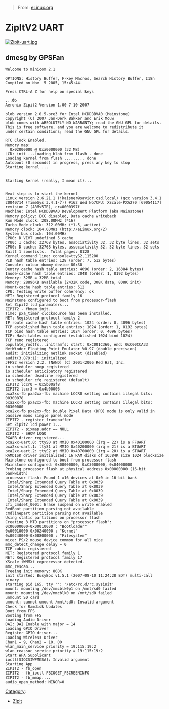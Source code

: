 > From: [eLinux.org](http://eLinux.org/ZipItV2_UART "http://eLinux.org/ZipItV2_UART")


# ZipItV2 UART



[![Zipit-uart.jpg](http://eLinux.org/images/9/98/Zipit-uart.jpg)](http://eLinux.org/File:Zipit-uart.jpg)



## dmesg by GPSFan

    Welcome to minicom 2.1

    OPTIONS: History Buffer, F-key Macros, Search History Buffer, I18n
    Compiled on Nov  5 2005, 15:45:44.

    Press CTRL-A Z for help on special keys

    ...�b
    Aeronix Zipit2 Version 1.00 7-10-2007

    blob version 2.0.5-pre3 for Intel HCDDBBVA0 (Mainstone)
    Copyright (C) 2007 Jan-Derk Bakker and Erik Mouw
    blob comes with ABSOLUTELY NO WARRANTY; read the GNU GPL for details.
    This is free software, and you are welcome to redistribute it
    under certain conditions; read the GNU GPL for details.

    RTC Clock Enabled.
    Memory map:
      0x02000000 @ 0xa0000000 (32 MB)
    LCD: init ...Loading blob from flash . done
    Loading kernel from flash ......... done
    Autoboot (0 seconds) in progress, press any key to stop
    Starting kernel ...


    Starting kernel (really, I mean it)...


    Next step is to start the kernel
    Linux version 2.6.21.1 (jkaisner@savior.csd.local) (gcc version 3.4.1 20040714 (TimeSys 3.4.1-7)) #162 Wed No7CPU: XScale-PXA270 [69054117] revision 7 (ARMv5TE), cr=0000397f
    Machine: Intel HCDDBBVA0 Development Platform (aka Mainstone)
    Memory policy: ECC disabled, Data cache writeback
    Run Mode clock: 208.00MHz (*16)
    Turbo Mode clock: 312.00MHz (*1.5, active)
    Memory clock: 104.00MHz (http://eLinux.org/2)
    System bus clock: 104.00MHz
    CPU0: D VIVT undefined 5 cache
    CPU0: I cache: 32768 bytes, associativity 32, 32 byte lines, 32 sets
    CPU0: D cache: 32768 bytes, associativity 32, 32 byte lines, 32 sets
    Built 1 zonelists.  Total pages: 8128
    Kernel command line: console=ttyS2,115200
    PID hash table entries: 128 (order: 7, 512 bytes)
    Console: colour dummy device 80x30
    Dentry cache hash table entries: 4096 (order: 2, 16384 bytes)
    Inode-cache hash table entries: 2048 (order: 1, 8192 bytes)
    Memory: 32MB = 32MB total
    Memory: 28896KB available (2432K code, 308K data, 808K init)
    Mount-cache hash table entries: 512
    CPU: Testing write buffer coherency: ok
    NET: Registered protocol family 16
    Mainstone configured to boot from processor-flash
    Set Zipit2 lcd paramaters...
    ZIPIT2 - fbmem_init..
    Time: pxa_timer clocksource has been installed.
    NET: Registered protocol family 2
    IP route cache hash table entries: 1024 (order: 0, 4096 bytes)
    TCP established hash table entries: 1024 (order: 1, 8192 bytes)
    TCP bind hash table entries: 1024 (order: 0, 4096 bytes)
    TCP: Hash tables configured (established 1024 bind 1024)
    TCP reno registered
    populate_rootfs...initramfs: start: 0xC001C360, end: 0xC00CCA33
    NetWinder Floating Point Emulator V0.97 (double precision)
    audit: initializing netlink socket (disabled)
    audit(3.879:1): initialized
    JFFS2 version 2.2. (NAND) (C) 2001-2006 Red Hat, Inc.
    io scheduler noop registered
    io scheduler anticipatory registered
    io scheduler deadline registered
    io scheduler cfq registered (default)
    ZIPIT2 lccr0 = 0x5b00af8
    ZIPIT2 lccr3 = 0x4b00006
    pxa2xx-fb pxa2xx-fb: machine LCCR0 setting contains illegal bits: 00300878
    pxa2xx-fb pxa2xx-fb: machine LCCR3 setting contains illegal bits: 00300000
    pxa2xx-fb pxa2xx-fb: Double Pixel Data (DPD) mode is only valid in passive mono single panel mode
    ZIPIT2 - register_framebuffer
    Set Zipit2 lcd power 1...
    ZIPIT2 - pixmap.addr == NULL
    ZIPIT2 - SHOW LOGO
    PXAFB driver registered...
    pxa2xx-uart.0: ttyS0 at MMIO 0x40100000 (irq = 22) is a FFUART
    pxa2xx-uart.1: ttyS1 at MMIO 0x40200000 (irq = 21) is a BTUART
    pxa2xx-uart.2: ttyS2 at MMIO 0x40700000 (irq = 20) is a STUART
    RAMDISK driver initialized: 16 RAM disks of 16384K size 1024 blocksize
    Mainstone configured to boot from processor flash
    Mainstone configured: 0x00000000, 0xC3000000, 0x04000000
    Probing processor flash at physical address 0x00000000 (16-bit bankwidth)
    processor flash: Found 1 x16 devices at 0x0 in 16-bit bank
     Intel/Sharp Extended Query Table at 0x0039
     Intel/Sharp Extended Query Table at 0x0039
     Intel/Sharp Extended Query Table at 0x0039
     Intel/Sharp Extended Query Table at 0x0039
     Intel/Sharp Extended Query Table at 0x0039
    cfi_cmdset_0001: Erase suspend on write enabled
    RedBoot partition parsing not available
    cmdlinepart partition parsing not available
    Using static partitions on processor flash
    Creating 3 MTD partitions on "processor flash":
    0x00000000-0x00010000 : "Bootloader"
    0x00010000-0x00240000 : "Kernel"
    0x00240000-0x00800000 : "Filesystem"
    mice: PS/2 mouse device common for all mice
    mmc_detect_change delay = 0
    TCP cubic registered
    NET: Registered protocol family 1
    NET: Registered protocol family 17
    XScale iWMMXt coprocessor detected.
    mmc_rescan...
    Freeing init memory: 808K
    init started: BusyBox v1.5.1 (2007-08-10 11:24:28 EDT) multi-call binary
    starting pid 165, tty '': '/etc/rc.d/rc.sysinit'
    mount: mounting /dev/mmcblk0p1 on /mnt/sd0 failed
    mount: mounting /dev/mmcblk0 on /mnt/sd0 failed
    unmount SD card
    umount: cannot umount /mnt/sd0: Invalid argument
    Check for Ramdisk Updates
    Boot from FFS
    Booting from FFS
    Loading Audio Driver
    DAI: DAI Enable with major = 14
    Loading GPIO Driver
    Register GPIO driver...
    Loading Wireless Driver
    Chan1 = 9, Chan2 = 10, 00
    wlan_main_service priority = 19:115:19:2
    wlan_reassoc_service priority = 19:115:19:2
    Start WPA Supplicant
    ioctl[SIOCSIWPMKSA]: Invalid argument
    Starting App
    ZIPIT2 - fb_open
    ZIPIT2 - fb_ioctl FBIOGET_FSCREENINFO
    ZIPIT2 - fb_mmap....
    audio_open_method: MINOR=0


[Category](http://eLinux.org/Special:Categories "Special:Categories"):

-   [Zipit](http://eLinux.org/Category:Zipit "Category:Zipit")

